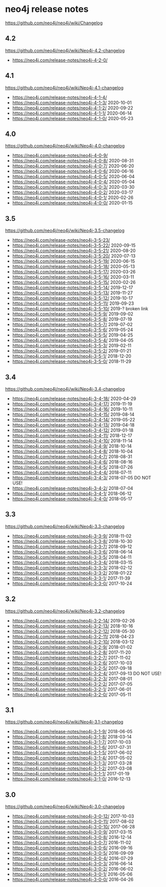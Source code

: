 # neo4j release notes

https://github.com/neo4j/neo4j/wiki/Changelog

## 4.2

https://github.com/neo4j/neo4j/wiki/Neo4j-4.2-changelog

+ https://neo4j.com/release-notes/neo4j-4-2-0/


## 4.1

https://github.com/neo4j/neo4j/wiki/Neo4j-4.1-changelog

+ https://neo4j.com/release-notes/neo4j-4-1-4/
+ https://neo4j.com/release-notes/neo4j-4-1-3/ 2020-10-01
+ https://neo4j.com/release-notes/neo4j-4-1-2/ 2020-09-22
+ https://neo4j.com/release-notes/neo4j-4-1-1/ 2020-06-14
+ https://neo4j.com/release-notes/neo4j-4-1-0/ 2020-05-23


## 4.0

https://github.com/neo4j/neo4j/wiki/Neo4j-4.0-changelog

+ https://neo4j.com/release-notes/neo4j-4-0-9/
+ https://neo4j.com/release-notes/neo4j-4-0-8/ 2020-08-31
+ https://neo4j.com/release-notes/neo4j-4-0-7/ 2020-06-20
+ https://neo4j.com/release-notes/neo4j-4-0-6/ 2020-06-16
+ https://neo4j.com/release-notes/neo4j-4-0-5/ 2020-06-04
+ https://neo4j.com/release-notes/neo4j-4-0-4/ 2020-05-04
+ https://neo4j.com/release-notes/neo4j-4-0-3/ 2020-03-30
+ https://neo4j.com/release-notes/neo4j-4-0-2/ 2020-03-17
+ https://neo4j.com/release-notes/neo4j-4-0-1/ 2020-02-26
+ https://neo4j.com/release-notes/neo4j-4-0-0/ 2020-01-15


## 3.5

https://github.com/neo4j/neo4j/wiki/Neo4j-3.5-changelog

+ https://neo4j.com/release-notes/neo4j-3-5-23/
+ https://neo4j.com/release-notes/neo4j-3-5-22/ 2020-09-15
+ https://neo4j.com/release-notes/neo4j-3-5-21/ 2020-08-20
+ https://neo4j.com/release-notes/neo4j-3-5-20/ 2020-07-13
+ https://neo4j.com/release-notes/neo4j-3-5-19/ 2020-06-15
+ https://neo4j.com/release-notes/neo4j-3-5-18/ 2020-05-13
+ https://neo4j.com/release-notes/neo4j-3-5-17/ 2020-03-26
+ https://neo4j.com/release-notes/neo4j-3-5-16/ 2020-03-11
+ https://neo4j.com/release-notes/neo4j-3-5-15/ 2020-02-26
+ https://neo4j.com/release-notes/neo4j-3-5-14/ 2019-12-17
+ https://neo4j.com/release-notes/neo4j-3-5-13/ 2019-11-27
+ https://neo4j.com/release-notes/neo4j-3-5-12/ 2019-10-17
+ https://neo4j.com/release-notes/neo4j-3-5-11/ 2019-09-23
+ https://neo4j.com/release-notes/neo4j-3-5-10/ 2019-?      broken link
+ https://neo4j.com/release-notes/neo4j-3-5-9/  2019-09-02
+ https://neo4j.com/release-notes/neo4j-3-5-8/  2019-07-19
+ https://neo4j.com/release-notes/neo4j-3-5-7/  2019-07-02
+ https://neo4j.com/release-notes/neo4j-3-5-6/  2019-05-24
+ https://neo4j.com/release-notes/neo4j-3-5-5/  2019-04-25
+ https://neo4j.com/release-notes/neo4j-3-5-4/  2019-04-05
+ https://neo4j.com/release-notes/neo4j-3-5-3/  2019-02-11
+ https://neo4j.com/release-notes/neo4j-3-5-2/  2019-01-21
+ https://neo4j.com/release-notes/neo4j-3-5-1/  2018-12-20
+ https://neo4j.com/release-notes/neo4j-3-5-0/  2018-11-29


## 3.4

https://github.com/neo4j/neo4j/wiki/Neo4j-3.4-changelog

+ https://neo4j.com/release-notes/neo4j-3-4-18/ 2020-04-29
+ https://neo4j.com/release-notes/neo4j-3-4-17/ 2019-11-19
+ https://neo4j.com/release-notes/neo4j-3-4-16/ 2019-10-11
+ https://neo4j.com/release-notes/neo4j-3-4-15/ 2019-08-14
+ https://neo4j.com/release-notes/neo4j-3-4-14/ 2019-05-22
+ https://neo4j.com/release-notes/neo4j-3-4-13/ 2019-04-18
+ https://neo4j.com/release-notes/neo4j-3-4-12/ 2019-01-18
+ https://neo4j.com/release-notes/neo4j-3-4-11/ 2018-12-17
+ https://neo4j.com/release-notes/neo4j-3-4-10/ 2018-11-14
+ https://neo4j.com/release-notes/neo4j-3-4-9/  2018-10-14
+ https://neo4j.com/release-notes/neo4j-3-4-8/  2018-10-04
+ https://neo4j.com/release-notes/neo4j-3-4-7/  2018-08-31
+ https://neo4j.com/release-notes/neo4j-3-4-6/  2018-08-16
+ https://neo4j.com/release-notes/neo4j-3-4-5/  2018-07-26
+ https://neo4j.com/release-notes/neo4j-3-4-4/  2018-07-11
+ https://neo4j.com/release-notes/neo4j-3-4-3/  2018-07-05 DO NOT USE!
+ https://neo4j.com/release-notes/neo4j-3-4-2/  2018-07-04
+ https://neo4j.com/release-notes/neo4j-3-4-1/  2018-06-12
+ https://neo4j.com/release-notes/neo4j-3-4-0/  2018-05-17


## 3.3

https://github.com/neo4j/neo4j/wiki/Neo4j-3.3-changelog

+ https://neo4j.com/release-notes/neo4j-3-3-9/   2018-11-02
+ https://neo4j.com/release-notes/neo4j-3-3-8/   2018-10-30
+ https://neo4j.com/release-notes/neo4j-3-3-7/   2018-09-12
+ https://neo4j.com/release-notes/neo4j-3-3-6/   2018-06-14
+ https://neo4j.com/release-notes/neo4j-3-3-5/   2018-04-11
+ https://neo4j.com/release-notes/neo4j-3-3-4/   2018-03-15
+ https://neo4j.com/release-notes/neo4j-3-3-3/   2018-02-12
+ https://neo4j.com/release-notes/neo4j-3-3-2/   2018-01-22
+ https://neo4j.com/release-notes/neo4j-3-3-1/   2017-11-39
+ https://neo4j.com/release-notes/neo4j-3-3-0/   2017-10-24


## 3.2

https://github.com/neo4j/neo4j/wiki/Neo4j-3.2-changelog

+ https://neo4j.com/release-notes/neo4j-3-2-14/ 2019-02-26
+ https://neo4j.com/release-notes/neo4j-3-2-13/ 2018-10-16
+ https://neo4j.com/release-notes/neo4j-3-2-12/ 2018-05-30
+ https://neo4j.com/release-notes/neo4j-3-2-11/ 2018-04-23
+ https://neo4j.com/release-notes/neo4j-3-2-10/ 2018-03-12
+ https://neo4j.com/release-notes/neo4j-3-2-9/  2018-01-02
+ https://neo4j.com/release-notes/neo4j-3-2-8/  2017-11-20
+ https://neo4j.com/release-notes/neo4j-3-2-7/  2017-11-02
+ https://neo4j.com/release-notes/neo4j-3-2-6/  2017-10-03
+ https://neo4j.com/release-notes/neo4j-3-2-5/  2017-09-18
+ https://neo4j.com/release-notes/neo4j-3-2-4/  2017-09-13 DO NOT USE!
+ https://neo4j.com/release-notes/neo4j-3-2-3/  2017-08-01
+ https://neo4j.com/release-notes/neo4j-3-2-2/  2017-07-05
+ https://neo4j.com/release-notes/neo4j-3-2-1/  2017-06-01
+ https://neo4j.com/release-notes/neo4j-3-2-0/  2017-05-11


## 3.1

https://github.com/neo4j/neo4j/wiki/Neo4j-3.1-changelog

+ https://neo4j.com/release-notes/neo4j-3-1-9/  2018-06-05
+ https://neo4j.com/release-notes/neo4j-3-1-8/  2018-03-14
+ https://neo4j.com/release-notes/neo4j-3-1-7/  2017-10-03
+ https://neo4j.com/release-notes/neo4j-3-1-6/  2017-07-31
+ https://neo4j.com/release-notes/neo4j-3-1-5/  2017-06-02
+ https://neo4j.com/release-notes/neo4j-3-1-4/  2017-05-02
+ https://neo4j.com/release-notes/neo4j-3-1-3/  2017-03-28
+ https://neo4j.com/release-notes/neo4j-3-1-2/  2017-03-08
+ https://neo4j.com/release-notes/neo4j-3-1-1/  2017-01-19
+ https://neo4j.com/release-notes/neo4j-3-1-0/  2016-12-13


## 3.0

https://github.com/neo4j/neo4j/wiki/Neo4j-3.0-changelog

+ https://neo4j.com/release-notes/neo4j-3-0-12/ 2017-10-03
+ https://neo4j.com/release-notes/neo4j-3-0-11/ 2017-08-02
+ https://neo4j.com/release-notes/neo4j-3-0-10/ 2017-06-28
+ https://neo4j.com/release-notes/neo4j-3-0-9/  2017-03-15
+ https://neo4j.com/release-notes/neo4j-3-0-8/  2016-12-14
+ https://neo4j.com/release-notes/neo4j-3-0-7/  2016-11-02
+ https://neo4j.com/release-notes/neo4j-3-0-6/  2016-09-16
+ https://neo4j.com/release-notes/neo4j-3-0-5/  2016-09-09
+ https://neo4j.com/release-notes/neo4j-3-0-4/  2016-07-29
+ https://neo4j.com/release-notes/neo4j-3-0-3/  2016-06-14
+ https://neo4j.com/release-notes/neo4j-3-0-2/  2016-06-02
+ https://neo4j.com/release-notes/neo4j-3-0-1/  2016-05-06
+ https://neo4j.com/release-notes/neo4j-3-0-0/  2016-04-26

